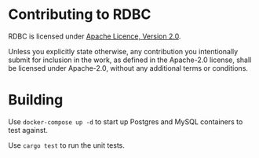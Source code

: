 # Contributing to RDBC

RDBC is licensed under [Apache Licence, Version 2.0](/LICENSE-APACHE).

Unless you explicitly state otherwise, any contribution you intentionally submit for inclusion in the work, as defined in the Apache-2.0 license, shall be licensed under Apache-2.0, without any additional terms or conditions.

# Building

Use `docker-compose up -d` to start up Postgres and MySQL containers to test against.

Use `cargo test` to run the unit tests.
